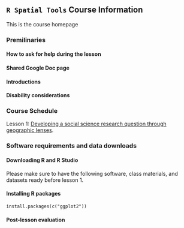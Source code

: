 ## `R Spatial Tools` Course Information

This is the course homepage

### Premilinaries

#### How to ask for help during the lesson

#### Shared Google Doc page

#### Introductions

#### Disability considerations

### Course Schedule

Lesson 1: [Developing a social science research question through geographic lenses](geospatial-r_lesson1).

### Software requirements and data downloads

#### Downloading R and R Studio

Please make sure to have the following software, class materials, and datasets ready before lesson 1.

#### Installing R packages

```markdown
install.packages(c("ggplot2"))
```
#### Post-lesson evaluation


